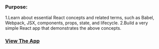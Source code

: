 ### Purpose:
1.Learn about essential React concepts and related terms, such as Babel, Webpack, JSX, components, props, state, and lifecycle.
2.Build a very simple React app that demonstrates the above concepts.

### <a href="https://adi1222.github.io/React-Simple-App/">View The App</a>
